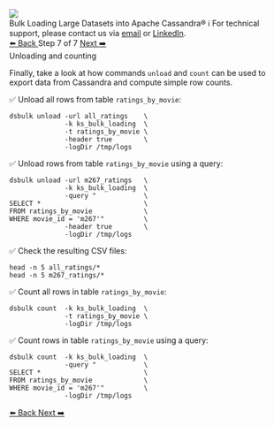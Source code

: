 <!-- TOP -->
<div class="top">
  <img class="scenario-academy-logo" src="https://datastax-academy.github.io/katapod-shared-assets/images/ds-academy-2023.svg" />
  <div class="scenario-title-section">
    <span class="scenario-title">Bulk Loading Large Datasets into Apache Cassandra®</span>
    <span class="scenario-subtitle">ℹ️ For technical support, please contact us via <a href="mailto:aleksandr.volochnev@datastax.com">email</a> or <a href="https://dtsx.io/aleks">LinkedIn</a>.</span>
  </div>
</div>

<!-- NAVIGATION -->
<div id="navigation-top" class="navigation-top">
 <a href='command:katapod.loadPage?[{"step":"step6-cassandra"}]'
   class="btn btn-dark navigation-top-left">⬅️ Back
 </a>
<span class="step-count"> Step 7 of 7</span>
 <a href='command:katapod.loadPage?[{"step":"finish-cassandra"}]'
    class="btn btn-dark navigation-top-right">Next ➡️
  </a>
</div>

<!-- CONTENT -->

<div class="step-title">Unloading and counting</div>

Finally, take a look at how commands `unload` and `count` can be used to 
export data from Cassandra and compute simple row counts. 

✅ Unload all rows from table `ratings_by_movie`:
```
dsbulk unload -url all_ratings    \
              -k ks_bulk_loading  \
              -t ratings_by_movie \
              -header true        \
              -logDir /tmp/logs 
```

✅ Unload rows from table `ratings_by_movie` using a query:
```
dsbulk unload -url m267_ratings   \
              -k ks_bulk_loading  \
              -query "            \
SELECT *                          \
FROM ratings_by_movie             \
WHERE movie_id = 'm267'"          \
              -header true        \
              -logDir /tmp/logs 
```

✅ Check the resulting CSV files:
```
head -n 5 all_ratings/*
head -n 5 m267_ratings/*
```

✅ Count all rows in table `ratings_by_movie`:
```
dsbulk count  -k ks_bulk_loading  \
              -t ratings_by_movie \
              -logDir /tmp/logs 
```

✅ Count rows in table `ratings_by_movie` using a query:
```
dsbulk count  -k ks_bulk_loading  \
              -query "            \
SELECT *                          \
FROM ratings_by_movie             \
WHERE movie_id = 'm267'"          \
              -logDir /tmp/logs 
```

<!-- NAVIGATION -->
<div id="navigation-bottom" class="navigation-bottom">
 <a href='command:katapod.loadPage?[{"step":"step6-cassandra"}]'
   class="btn btn-dark navigation-bottom-left">⬅️ Back
 </a>
 <a href='command:katapod.loadPage?[{"step":"finish-cassandra"}]'
    class="btn btn-dark navigation-bottom-right">Next ➡️
  </a>
</div>

